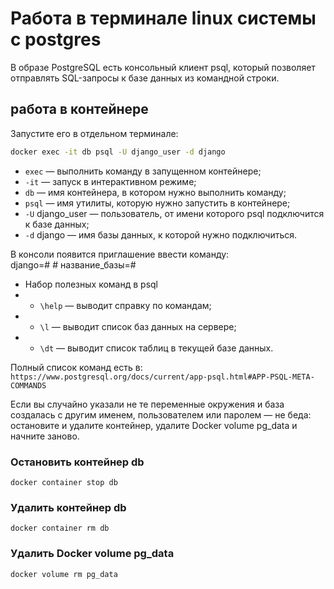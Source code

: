 # Работа в терминале linux системы c postgres

В образе PostgreSQL есть консольный клиент psql, который позволяет отправлять SQL-запросы к базе данных из командной строки.

## работа в контейнере

Запустите его в отдельном терминале:

```bash
docker exec -it db psql -U django_user -d django
```

- `exec` — выполнить команду в запущенном контейнере;
- `-it` — запуск в интерактивном режиме;
- `db` — имя контейнера, в котором нужно выполнить команду;
- `psql` — имя утилиты, которую нужно запустить в контейнере;
- `-U` django_user — пользователь, от имени которого psql подключится к базе данных;
- `-d` django — имя базы данных, к которой нужно подключиться.

В консоли появится приглашение ввести команду:\
    django=#
    # название_базы=#

- Набор полезных команд в psql
- - `\help` — выводит справку по командам;
- - `\l` — выводит список баз данных на сервере;
- - `\dt` — выводит список таблиц в текущей базе данных.

Полный список команд есть в:\
```https://www.postgresql.org/docs/current/app-psql.html#APP-PSQL-META-COMMANDS```

Если вы случайно указали не те переменные окружения и база создалась с другим именем, пользователем или паролем — не беда: остановите и удалите контейнер, удалите Docker volume pg_data и начните заново.

### Остановить контейнер db

```docker container stop db```

### Удалить контейнер db

```docker container rm db```

### Удалить Docker volume pg_data

```docker volume rm pg_data```
